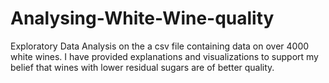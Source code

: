 # Analysing-White-Wine-quality
Exploratory Data Analysis on the a csv file containing data on over 4000 white wines. I have provided explanations and visualizations to support my belief that wines with lower residual sugars are of better quality.
